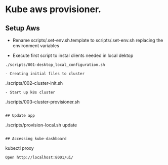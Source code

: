 # Kube aws provisioner.

## Setup Aws

- Rename scripts/.set-env.sh.template to scripts/.set-env.sh replacing the environment variables 

- Execute first script to instal clients needed in local dektop
```
./scripts/001-desktop_local_configuration.sh
```
```
- Creating initial files to cluster
```
./scripts/002-cluster-init.sh
```
- Start up k8s cluster
```
./scripts/003-cluster-provisioner.sh
```

## Update app
```
./scripts/provision-local.sh update <namespace> <application>
```

## Accessing kube-dashboard
```
kubectl proxy
```
Open http://localhost:8001/ui/
